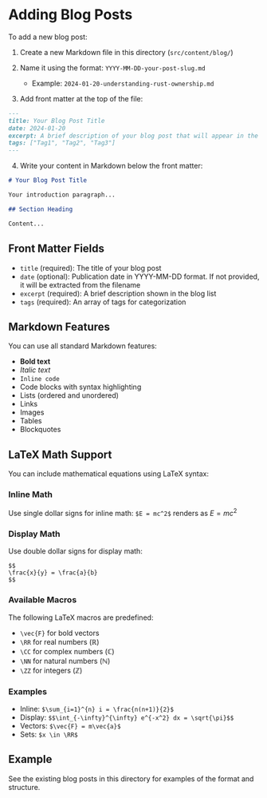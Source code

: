 # Adding Blog Posts

To add a new blog post:

1. Create a new Markdown file in this directory (`src/content/blog/`)
2. Name it using the format: `YYYY-MM-DD-your-post-slug.md`
   - Example: `2024-01-20-understanding-rust-ownership.md`

3. Add front matter at the top of the file:

```markdown
---
title: Your Blog Post Title
date: 2024-01-20
excerpt: A brief description of your blog post that will appear in the blog list.
tags: ["Tag1", "Tag2", "Tag3"]
---
```

4. Write your content in Markdown below the front matter:

```markdown
# Your Blog Post Title

Your introduction paragraph...

## Section Heading

Content...

```

## Front Matter Fields

- `title` (required): The title of your blog post
- `date` (optional): Publication date in YYYY-MM-DD format. If not provided, it will be extracted from the filename
- `excerpt` (required): A brief description shown in the blog list
- `tags` (required): An array of tags for categorization

## Markdown Features

You can use all standard Markdown features:
- **Bold text**
- *Italic text*
- `Inline code`
- Code blocks with syntax highlighting
- Lists (ordered and unordered)
- Links
- Images
- Tables
- Blockquotes

## LaTeX Math Support

You can include mathematical equations using LaTeX syntax:

### Inline Math
Use single dollar signs for inline math: `$E = mc^2$` renders as $E = mc^2$

### Display Math
Use double dollar signs for display math:
```
$$
\frac{x}{y} = \frac{a}{b}
$$
```

### Available Macros
The following LaTeX macros are predefined:
- `\vec{F}` for bold vectors
- `\RR` for real numbers (ℝ)
- `\CC` for complex numbers (ℂ)
- `\NN` for natural numbers (ℕ)
- `\ZZ` for integers (ℤ)

### Examples
- Inline: `$\sum_{i=1}^{n} i = \frac{n(n+1)}{2}$`
- Display: `$$\int_{-\infty}^{\infty} e^{-x^2} dx = \sqrt{\pi}$$`
- Vectors: `$\vec{F} = m\vec{a}$`
- Sets: `$x \in \RR$`

## Example

See the existing blog posts in this directory for examples of the format and structure.
